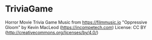 # TriviaGame
Horror Movie Trivia Game
Music from https://filmmusic.io
"Oppressive Gloom" by Kevin MacLeod (https://incompetech.com)
License: CC BY (http://creativecommons.org/licenses/by/4.0/)